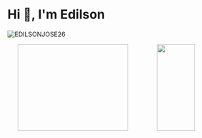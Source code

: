 <h1 align="left">Hi 👋, I'm Edilson</h1>
<p align="left"> <img src="https://komarev.com/ghpvc/?username=EDILSONJOSE26" alt="EDILSONJOSE26" /> </p>

<div align="center">  
  <img width="49%" height="195px"
![Anurag's GitHub stats](https://github-readme-stats.vercel.app/api?username=EDILSONJOSE26&show_icons=true&theme=blue_navy)/> 
  <img width="41%" height="195px" src="https://github-readme-stats.vercel.app/api/top-langs/?username=MatheusAlvarez&layout=compact&hide_border=true&title_color=00bfbf&text_color=00bfbf&bg_color=0d1117" />
</div>
